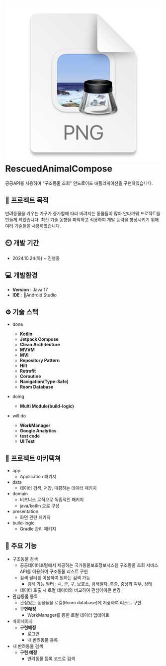 
# ![icon.png](screenshot/icon.png) RescuedAnimalCompose
공공API를 사용하여 "구조동물 조회" 안드로이드 애플리케이션을 구현하였습니다.

## 📄 프로젝트 목적
반려동물을 키우는 가구가 증가함에 따라 버려지는 동물들이 많아 안타까워 프로젝트를 만들게 되었습니다.
최신 기술 동향을 파악하고 적용하여 개발 능력을 향상시키기 위해 여러 기술들을 사용하였습니다.

## ⏲️ 개발 기간 
- 2024.10.24(목) ~ 진행중
  
## 💻 개발환경
- **Version** : Java 17
- **IDE** : Android Studio

## ⚙️ 기술 스택
- done
  - **Kotlin**
  - **Jetpack Compose**
  - **Clean Architecture**
  - **MVVM**
  - **MVI**
  - **Repository Pattern**
  - **Hilt**
  - **Retrofit**
  - **Coroutine**
  - **Navigation(Type-Safe)**
  - **Room Database**
    
- doing
  - **Multi Module(build-logic)**

- will do
  - **WorkManager**
  - **Google Analytics**
  - **test code**
  - **UI Test**

## 📝 프로젝트 아키텍쳐
- app
  - Application 패키지
- data
  - 데이터 검색, 저장, 매핑하는 데이터 패키지
- domain
  - 비즈니스 로직으로 독립적인 패키지
  - java/kotlin 으로 구성
- presentation
  - 화면 관련 패키지
- build-logic
  - Gradle 관리 패키지

## 📌 주요 기능
- 구조동물 검색
  - 공공데이터포털에서 제공하는 국가동물보호정보시스템 구조동물 조회 서비스 API를 이용하여 구조동물 리스트 구현
  - 검색 필터를 이용하여 원하는 검색 가능
    - 검색 가능 필터 : 시, 군, 구, 보호소, 검색일자, 축종, 중성화 여부, 상태
  - 데이터 호출 시 로컬 데이터와 비교하여 관심아이콘 변경
- 관심동물 등록
   - 관심있는 동물들을 로컬(Room database)에 저장하여 리스트 구현
   - **구현예정**
     - WorkManager를 통한 로컬 데이터 업데이트
- 마이페이지
  - **구현예정**
    - 로그인
    - 내 반려동물 등록
- 내 반려동물 검색
  - **구현 예정**
    - 반려동물 등록 코드로 검색